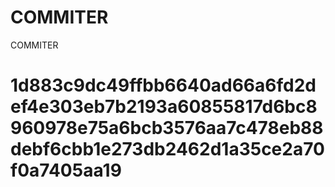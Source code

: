 # COMMITER
COMMITER






# 1d883c9dc49ffbb6640ad66a6fd2def4e303eb7b2193a60855817d6bc8960978e75a6bcb3576aa7c478eb88debf6cbb1e273db2462d1a35ce2a70f0a7405aa19
